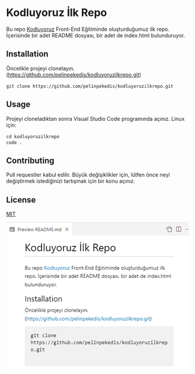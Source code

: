 # Kodluyoruz İlk Repo

Bu repo [Kodluyoruz](http://kodluyoruz.org) Front-End Eğitiminde oluşturduğumuz ilk repo. İçerisinde bir adet README dosyası, bir adet de index.html bulunduruyor.


## Installation
Öncelikle projeyi clonelayın. (https://github.com/pelinpekedis/kodluyoruzilkrepo.git)

```
git clone https://github.com/pelinpekedis/kodluyoruzilkrepo.git

```

## Usage
Projeyi cloneladıktan sonra Visual Studio Code programında açınız.
Linux için:
```
cd kodluyoruzilkrepo
code .
```

## Contributing
Pull requestler kabul edilir. Büyük değişiklikler için, lütfen önce neyi değiştirmek istediğinizi tartışmak için bir konu açınız.

## License
[MIT](https://choosealicense.com/licenses/mit/)


![ekrann](myimage.png)

